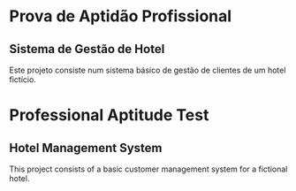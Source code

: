 # Prova de Aptidão Profissional 

## Sistema de Gestão de Hotel

Este projeto consiste num sistema básico de gestão de clientes de um hotel fictício.




# Professional Aptitude Test

## Hotel Management System

This project consists of a basic customer management system for a fictional hotel.